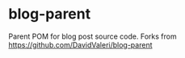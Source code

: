 blog-parent
===========

Parent POM for blog post source code. Forks from https://github.com/DavidValeri/blog-parent
